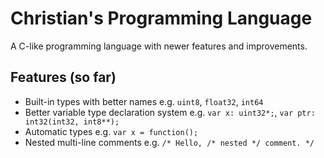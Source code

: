 # Christian's Programming Language
A C-like programming language with newer features and improvements.

## Features (so far)
- Built-in types with better names e.g. ```uint8```, ```float32```, ```int64```
- Better variable type declaration system e.g. ```var x: uint32*;```, ```var ptr: int32(int32, int8**);```
- Automatic types e.g. ```var x = function();```
- Nested multi-line comments e.g. ```/* Hello, /* nested */ comment. */```
